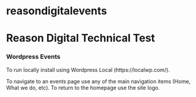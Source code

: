 # reasondigitalevents

<h1>Reason Digital Technical Test</h1>
<h3>Wordpress Events</h3>

<p>To run locally install using Wordpress Local (https://localwp.com/).</p>
<p>To navigate to an events page use any of the main navigation items (Home, What we do, etc). To return to the homepage use the site logo.</p>

